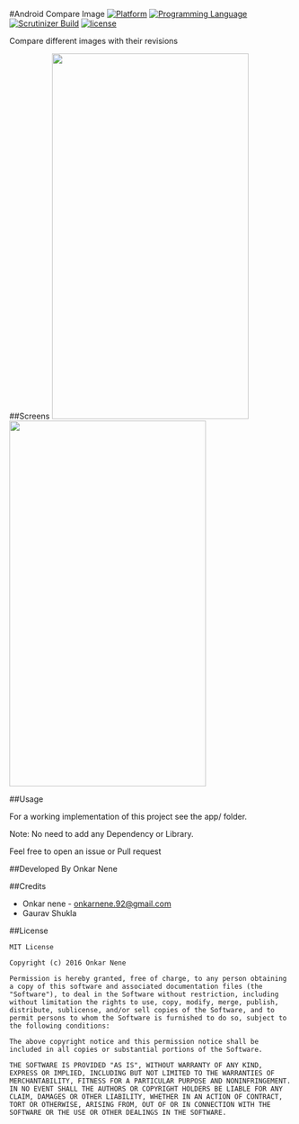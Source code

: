 #Android Compare Image
[![Platform](https://img.shields.io/badge/platform-android-yellow.svg)]()
[![Programming Language](https://img.shields.io/badge/language-java-orange.svg)]()
[![Scrutinizer Build](https://img.shields.io/scrutinizer/build/g/filp/whoops.svg?maxAge=2592000)]()
[![license](https://img.shields.io/github/license/mashape/apistatus.svg?maxAge=2592000)](/LICENSE.md)

Compare different images with their revisions

##Screens
<img src="https://raw.github.com/Onkarn92/CompareImage/master/screens/screen1.gif" width="350" height="650">
<img src="https://raw.github.com/Onkarn92/CompareImage/master/screens/screen2.gif" width="350" height="650">

##Usage

For a working implementation of this project see the app/ folder.

Note: No need to add any Dependency or Library.

Feel free to open an issue or Pull request


##Developed By
Onkar Nene

##Credits

* Onkar nene - onkarnene.92@gmail.com
* Gaurav Shukla


##License

```
MIT License

Copyright (c) 2016 Onkar Nene

Permission is hereby granted, free of charge, to any person obtaining a copy of this software and associated documentation files (the "Software"), to deal in the Software without restriction, including without limitation the rights to use, copy, modify, merge, publish, distribute, sublicense, and/or sell copies of the Software, and to permit persons to whom the Software is furnished to do so, subject to the following conditions:

The above copyright notice and this permission notice shall be included in all copies or substantial portions of the Software.

THE SOFTWARE IS PROVIDED "AS IS", WITHOUT WARRANTY OF ANY KIND, EXPRESS OR IMPLIED, INCLUDING BUT NOT LIMITED TO THE WARRANTIES OF MERCHANTABILITY, FITNESS FOR A PARTICULAR PURPOSE AND NONINFRINGEMENT. IN NO EVENT SHALL THE AUTHORS OR COPYRIGHT HOLDERS BE LIABLE FOR ANY CLAIM, DAMAGES OR OTHER LIABILITY, WHETHER IN AN ACTION OF CONTRACT, TORT OR OTHERWISE, ARISING FROM, OUT OF OR IN CONNECTION WITH THE SOFTWARE OR THE USE OR OTHER DEALINGS IN THE SOFTWARE.
```
